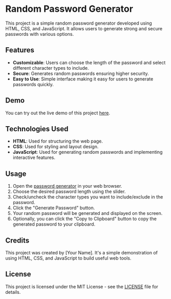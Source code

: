 # Random Password Generator

This project is a simple random password generator developed using HTML, CSS, and JavaScript. It allows users to generate strong and secure passwords with various options.

## Features

- **Customizable**: Users can choose the length of the password and select different character types to include.
- **Secure**: Generates random passwords ensuring higher security.
- **Easy to Use**: Simple interface making it easy for users to generate passwords quickly.

## Demo

You can try out the live demo of this project [here](https://atishfulzade.github.io/random-password-generator/).

## Technologies Used

- **HTML**: Used for structuring the web page.
- **CSS**: Used for styling and layout design.
- **JavaScript**: Used for generating random passwords and implementing interactive features.

## Usage

1. Open the [password generator](https://atishfulzade.github.io/random-password-generator/) in your web browser.
2. Choose the desired password length using the slider.
3. Check/uncheck the character types you want to include/exclude in the password.
4. Click the "Generate Password" button.
5. Your random password will be generated and displayed on the screen.
6. Optionally, you can click the "Copy to Clipboard" button to copy the generated password to your clipboard.

## Credits

This project was created by [Your Name]. It's a simple demonstration of using HTML, CSS, and JavaScript to build useful web tools.

## License

This project is licensed under the MIT License - see the [LICENSE](LICENSE) file for details.
